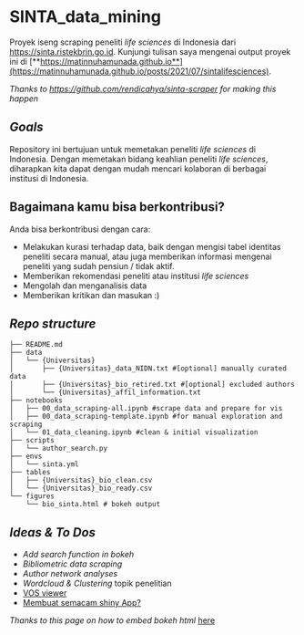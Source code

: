 # SINTA_data_mining
Proyek iseng scraping peneliti _life sciences_ di Indonesia dari https://sinta.ristekbrin.go.id. 
Kunjungi tulisan saya mengenai output proyek ini di [**https://matinnuhamunada.github.io**](https://matinnuhamunada.github.io/posts/2021/07/sintalifesciences).

_Thanks to https://github.com/rendicahya/sinta-scraper for making this happen_

## _Goals_
Repository ini bertujuan untuk memetakan peneliti _life sciences_ di Indonesia. Dengan memetakan bidang keahlian peneliti _life sciences_, diharapkan kita dapat dengan mudah mencari kolaboran di berbagai institusi di Indonesia.

## Bagaimana kamu bisa berkontribusi?
Anda bisa berkontribusi dengan cara:
* Melakukan kurasi terhadap data, baik dengan mengisi tabel identitas peneliti secara manual, atau juga memberikan informasi mengenai peneliti yang sudah pensiun / tidak aktif.
* Memberikan rekomendasi peneliti atau institusi _life sciences_
* Mengolah dan menganalisis data
* Memberikan kritikan dan masukan :)

## _Repo structure_
```
├── README.md
├── data
│   └── {Universitas}
│       ├── {Universitas}_data_NIDN.txt #[optional] manually curated data
│       ├── {Universitas}_bio_retired.txt #[optional] excluded authors
│       └── {Universitas}_affil_information.txt
├── notebooks
│   ├── 00_data_scraping-all.ipynb #scrape data and prepare for vis
│   ├── 00_data_scraping-template.ipynb #for manual exploration and scraping
│   └── 01_data_cleaning.ipynb #clean & initial visualization
├── scripts
│   └── author_search.py
├── envs
│   └── sinta.yml
├── tables
│   ├── {Universitas}_bio_clean.csv
│   └── {Universitas}_bio_ready.csv
└── figures
    └── bio_sinta.html # bokeh output
```

## _Ideas & To Dos_
* _Add search function in bokeh_
* _Bibliometric data scraping_
* _Author network analyses_
* _Wordcloud & Clustering_ topik penelitian
* [VOS viewer](https://www.vosviewer.com/)
* [Membuat semacam shiny App?](https://bibliometrix.org/)

_Thanks to this page on how to embed bokeh html_ [here](https://p-mckenzie.github.io/2017/12/01/embedding-bokeh-with-github-pages/)
